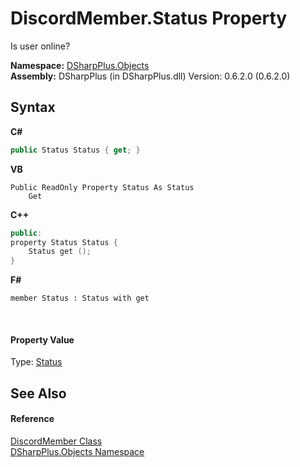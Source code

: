 # DiscordMember.Status Property 
 

Is user online?

**Namespace:**&nbsp;<a href="b70db947-75ff-488f-5245-350c6ca1e522">DSharpPlus.Objects</a><br />**Assembly:**&nbsp;DSharpPlus (in DSharpPlus.dll) Version: 0.6.2.0 (0.6.2.0)

## Syntax

**C#**<br />
``` C#
public Status Status { get; }
```

**VB**<br />
``` VB
Public ReadOnly Property Status As Status
	Get
```

**C++**<br />
``` C++
public:
property Status Status {
	Status get ();
}
```

**F#**<br />
``` F#
member Status : Status with get

```

<br />

#### Property Value
Type: <a href="2af5d96f-f099-9652-08f6-9731ced37625">Status</a>

## See Also


#### Reference
<a href="5cf74e63-4004-3836-5a0d-910485913b65">DiscordMember Class</a><br /><a href="b70db947-75ff-488f-5245-350c6ca1e522">DSharpPlus.Objects Namespace</a><br />
